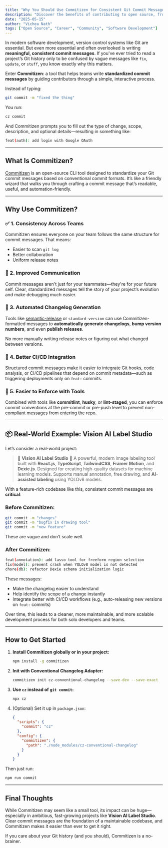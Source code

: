 ```yaml
---
title: "Why You Should Use Commitizen for Consistent Git Commit Messages"
description: "Discover the benefits of contributing to open source, from real-world experience to career growth and community impact."
date: "2025-05-15"
author: "Vichea Nath"
tags: ["Open Source", "Career", "Community", "Software Development"]
---
```


In modern software development, version control systems like Git are essential. But even more essential and often overlooked is writing **meaningful, consistent commit messages**. If you've ever tried to read a project’s Git history only to be confused by vague messages like `fix`, `update`, or `stuff`, you know exactly why this matters.

Enter **Commitizen**: a tool that helps teams write **standardized commit messages** by guiding contributors through a simple, interactive process.

Instead of typing:

```sh
git commit -m "fixed the thing"
```

You run:

```sh
cz commit
```

And Commitizen prompts you to fill out the type of change, scope, description, and optional details—resulting in something like:

```sh
feat(auth): add login with Google OAuth
```

---

## What Is Commitizen?

[Commitizen](https://github.com/commitizen/cz-cli) is an open-source CLI tool designed to standardize your Git commit messages based on conventional commit formats. It’s like a friendly wizard that walks you through crafting a commit message that’s readable, useful, and automation-friendly.

---

## Why Use Commitizen?

### ✅ 1. **Consistency Across Teams**

Commitizen ensures everyone on your team follows the same structure for commit messages. That means:

- Easier to scan `git log`
- Better collaboration
- Uniform release notes

### 🧠 2. **Improved Communication**

Commit messages aren't just for your teammates—they're for your future self. Clear, standardized messages tell the story of your project’s evolution and make debugging much easier.

### 🚀 3. **Automated Changelog Generation**

Tools like [semantic-release](https://semantic-release.gitbook.io/semantic-release/) or `standard-version` can use Commitizen-formatted messages to **automatically generate changelogs**, **bump version numbers**, and even **publish releases**.

No more manually writing release notes or figuring out what changed between versions.

### 🤖 4. **Better CI/CD Integration**

Structured commit messages make it easier to integrate Git hooks, code analysis, or CI/CD pipelines that depend on commit metadata—such as triggering deployments only on `feat:` commits.

### 🧪 5. **Easier to Enforce with Tools**

Combined with tools like **commitlint**, **husky**, or **lint-staged**, you can enforce commit conventions at the pre-commit or pre-push level to prevent non-compliant messages from entering the repo.

---

## 📦 Real-World Example: Vision AI Label Studio

Let’s consider a real-world project:

> 🌟 **Vision AI Label Studio** 🌟
> A powerful, modern image labeling tool built with **React.js**, **TypeScript**, **TailwindCSS**, **Framer Motion**, and **Dexie.js**. Designed for creating high-quality datasets for machine learning models. Supports manual annotation, free drawing, and **AI-assisted labeling** using YOLOv8 models.

With a feature-rich codebase like this, consistent commit messages are **critical**:

### Before Commitizen:

```sh
git commit -m "changes"
git commit -m "bugfix in drawing tool"
git commit -m "new feature"
```

These are vague and don’t scale well.

### After Commitizen:

```sh
feat(annotation): add lasso tool for freeform region selection
fix(model): prevent crash when YOLOv8 model is not detected
chore(db): refactor Dexie schema initialization logic
```

These messages:

- Make the changelog easier to understand
- Help identify the scope of a change instantly
- Integrate better with CI/CD workflows (e.g., auto-releasing new versions on `feat:` commits)

Over time, this leads to a cleaner, more maintainable, and more scalable development process for both solo developers and teams.

---

## How to Get Started

1. **Install Commitizen globally or in your project:**

   ```bash
   npm install -g commitizen
   ```

2. **Init with Conventional Changelog Adapter:**

   ```bash
   commitizen init cz-conventional-changelog --save-dev --save-exact
   ```

3. **Use `cz` instead of `git commit`:**

   ```bash
   npx cz
   ```

4. (Optional) Set it up in `package.json`:

   ```json
   {
     "scripts": {
       "commit": "cz"
     },
     "config": {
       "commitizen": {
         "path": "./node_modules/cz-conventional-changelog"
       }
     }
   }
   ```

Then just run:

```bash
npm run commit
```

---

## Final Thoughts

While Commitizen may seem like a small tool, its impact can be huge—especially in ambitious, fast-growing projects like **Vision AI Label Studio**. Clear commit messages are the foundation of a maintainable codebase, and Commitizen makes it easier than ever to get it right.

If you care about your Git history (and you should), Commitizen is a no-brainer.

